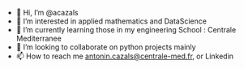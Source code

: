 - 👋 Hi, I’m @acazals
- 👀 I’m interested in applied mathematics and DataScience
- 🌱 I’m currently learning those in my engineering School : Centrale Mediterranee
- 💞️ I’m looking to collaborate on python projects mainly
- 📫 How to reach me antonin.cazals@centrale-med.fr, or Linkedin


<!---
acazals/acazals is a ✨ special ✨ repository because its `README.md` (this file) appears on your GitHub profile.
You can click the Preview link to take a look at your changes.
--->
